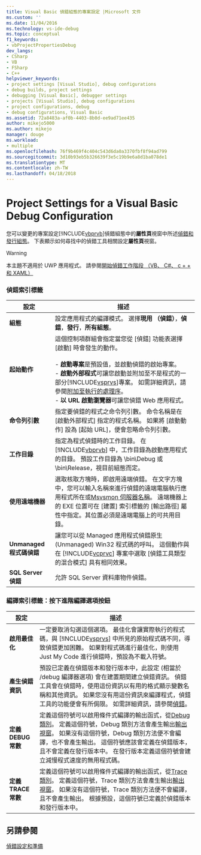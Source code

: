 ```yaml
---
title: Visual Basic 偵錯組態的專案設定 |Microsoft 文件
ms.custom: ''
ms.date: 11/04/2016
ms.technology: vs-ide-debug
ms.topic: conceptual
f1_keywords:
- vbProjectPropertiesDebug
dev_langs:
- CSharp
- VB
- FSharp
- C++
helpviewer_keywords:
- project settings [Visual Studio], debug configurations
- debug builds, project settings
- debugging [Visual Basic], debugger settings
- projects [Visual Studio], debug configurations
- project configurations, debug
- debug configurations, Visual Basic
ms.assetid: 72a8483a-af0b-4403-8b0d-ee9ad71ee435
author: mikejo5000
ms.author: mikejo
manager: douge
ms.workload:
- multiple
ms.openlocfilehash: 76f9b469f4c404c543d6da0a3370fbf8f94ad799
ms.sourcegitcommit: 3d10b93eb5b326639f3e5c19b9e6a8d1ba078de1
ms.translationtype: MT
ms.contentlocale: zh-TW
ms.lasthandoff: 04/18/2018
---
```

# <a name="project-settings-for-a-visual-basic-debug-configuration"></a>Project Settings for a Visual Basic Debug Configuration
您可以變更的專案設定[!INCLUDE[vbprvb](../code-quality/includes/vbprvb_md.md)]偵錯組態中的**屬性頁**視窗中所述[偵錯和發行組態](../debugger/how-to-set-debug-and-release-configurations.md)。 下表顯示如何尋找中的偵錯工具相關設定**屬性頁**視窗。  
  
> [!WARNING]
>  本主題不適用於 UWP 應用程式。 請參閱[開始偵錯工作階段 （VB、 C#、 c + + 和 XAML）](../debugger/start-a-debugging-session-for-a-store-app-in-visual-studio-vb-csharp-cpp-and-xaml.md)  
  
### <a name="debug-tab"></a>偵錯索引標籤  
  
|設定|描述|  
|-------------|-----------------|  
|**組態**|設定應用程式的編譯模式。 選擇**現用 （偵錯）**，**偵錯**，**發行**，**所有組態**。|  
|**起始動作**|這個控制項群組會指定當您從 [偵錯] 功能表選擇 [啟動] 時會發生的動作。<br /><br /> -   **啟動專案**是預設值，並啟動偵錯的啟始專案。 <br />-   **啟動外部程式**可讓您啟動並附加至不是程式的一部分[!INCLUDE[vsprvs](../code-quality/includes/vsprvs_md.md)]專案。 如需詳細資訊，請參閱[附加至執行的處理序](../debugger/attach-to-running-processes-with-the-visual-studio-debugger.md)。<br />-   **以 URL 啟動瀏覽器**可讓您偵錯 Web 應用程式。|  
|**命令列引數**|指定要偵錯的程式之命令列引數。 命令名稱是在 [啟動外部程式] 指定的程式名稱。 如果將 [啟動動作] 設為 [起始 URL]，便會忽略命令列引數。|  
|**工作目錄**|指定為程式偵錯時的工作目錄。 在 [!INCLUDE[vbprvb](../code-quality/includes/vbprvb_md.md)] 中，工作目錄為啟動應用程式的目錄。 預設工作目錄為 \bin\Debug 或 \bin\Release，視目前組態而定。|  
|**使用遠端機器**|選取核取方塊時，即啟用遠端偵錯。 在文字方塊中，您可以輸入名稱來進行偵錯的遠端電腦執行應用程式所在或[Msvsmon 伺服器名稱](../debugger/remote-debugging.md)。 遠端機器上的 EXE 位置可在 [建置] 索引標籤的 [輸出路徑] 屬性中指定。其位置必須是遠端電腦上的可共用目錄。|  
|**Unmanaged 程式碼偵錯**|讓您可以從 Managed 應用程式偵錯原生 (Unmanaged) Win32 程式碼的呼叫。 這個動作與在 [!INCLUDE[vcprvc](../code-quality/includes/vcprvc_md.md)] 專案中選取 [偵錯工具類型的混合模式] 具有相同效果。|  
|**SQL Server 偵錯**|允許 SQL Server 資料庫物件偵錯。|  
  
### <a name="compile-tab-press-advanced-compile-options-button"></a>編譯索引標籤：按下進階編譯選項按鈕  
  
|設定|描述|  
|-------------|-----------------|  
|**啟用最佳化**|一定要取消勾選這個選項。 最佳化會讓實際執行的程式碼，與 [!INCLUDE[vsprvs](../code-quality/includes/vsprvs_md.md)] 中所見的原始程式碼不同，導致偵錯更加困難。 如果對程式碼進行最佳化，則使用 Just My Code 進行偵錯時，預設為不載入符號。|  
|**產生偵錯資訊**|預設已定義在偵錯版本和發行版本中，此設定 (相當於 /debug 編譯器選項) 會在建置期間建立偵錯資訊。 偵錯工具會在偵錯時，使用這份資訊以有用的格式顯示變數名稱和其他資訊。 如果您沒有用這份資訊來編譯程式，偵錯工具的功能便會有所侷限。 如需詳細資訊，請參閱[偵錯](/dotnet/visual-basic/reference/command-line-compiler/debug)。|  
|**定義 DEBUG 常數**|定義這個符號可以啟用條件式編譯的輸出函式，從[Debug 類別](/dotnet/api/system.diagnostics.debug)。 定義這個符號，Debug 類別方法會產生輸出[輸出 視窗](../ide/reference/output-window.md)。 如果沒有這個符號，Debug 類別方法便不會編譯，也不會產生輸出。 這個符號應該會定義在偵錯版本，且不會定義在發行版本中。 在發行版本定義這個符號會建立減慢程式速度的無用程式碼。|  
|**定義 TRACE 常數**|定義這個符號可以啟用條件式編譯的輸出函式，從[Trace 類別](/dotnet/api/system.diagnostics.trace.aspx)。 定義這個符號，Trace 類別方法會產生輸出[輸出 視窗](../ide/reference/output-window.md)。 如果沒有這個符號，Trace 類別方法便不會編譯，且不會產生輸出。 根據預設，這個符號已定義於偵錯版本和發行版本中。|  
  
## <a name="see-also"></a>另請參閱  
 [偵錯設定和準備](../debugger/debugger-settings-and-preparation.md)